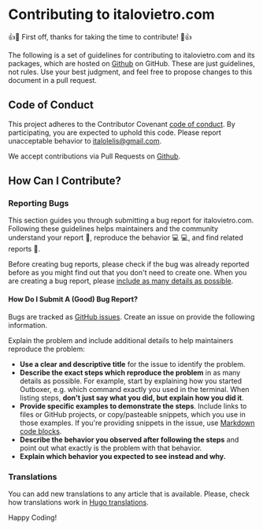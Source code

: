 # Contributing to italovietro.com

:+1::tada: First off, thanks for taking the time to contribute! :tada::+1:

The following is a set of guidelines for contributing to italovietro.com and its packages, 
which are hosted on [Github](https://github.com/italolelis) on GitHub.
These are just guidelines, not rules. Use your best judgment, and feel free to propose changes 
to this document in a pull request.

## Code of Conduct

This project adheres to the Contributor Covenant [code of conduct](CODE_OF_CONDUCT.md).
By participating, you are expected to uphold this code.
Please report unacceptable behavior to [italolelis@gmail.com](mailto:italolelis@gmail.com).

We accept contributions via Pull Requests on [Github](https://github.com/italolelis/italovietro.com).

## How Can I Contribute?

### Reporting Bugs

This section guides you through submitting a bug report for italovietro.com. Following these guidelines helps maintainers 
and the community understand your report :pencil:, reproduce the behavior :computer: :computer:, and find related 
reports :mag_right:.

Before creating bug reports, please check if the bug was already reported before as you might find out that you don't 
need to create one. When you are creating a bug report, please [include as many details as possible](#how-do-i-submit-a-good-bug-report). 

#### How Do I Submit A (Good) Bug Report?

Bugs are tracked as [GitHub issues](https://guides.github.com/features/issues/). Create an issue on provide the following information.

Explain the problem and include additional details to help maintainers reproduce the problem:

* **Use a clear and descriptive title** for the issue to identify the problem.
* **Describe the exact steps which reproduce the problem** in as many details as possible. For example, start by explaining how you started Outboxer, 
e.g. which command exactly you used in the terminal. When listing steps, **don't just say what you did, but explain how you did it**.
* **Provide specific examples to demonstrate the steps**. Include links to files or GitHub projects, or copy/pasteable snippets, which you use in those examples. 
If you're providing snippets in the issue, use [Markdown code blocks](https://help.github.com/articles/markdown-basics/#multiple-lines).
* **Describe the behavior you observed after following the steps** and point out what exactly is the problem with that behavior.
* **Explain which behavior you expected to see instead and why.**

### Translations

You can add new translations to any article that is available. Please, check how translations work in [Hugo translations](https://gohugo.io/content-management/multilingual/).

Happy Coding!
